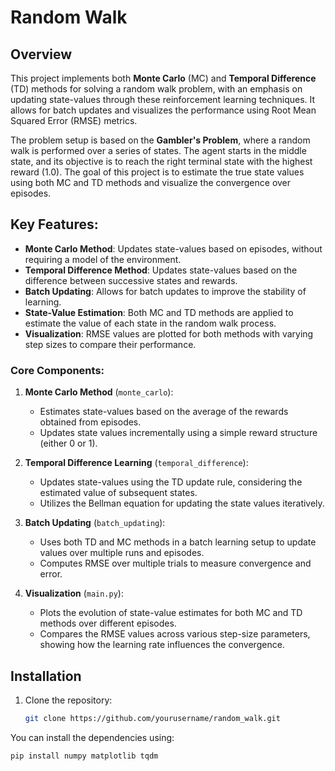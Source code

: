 # Random Walk 

## Overview
This project implements both **Monte Carlo** (MC) and **Temporal Difference** (TD) methods for solving a random walk problem, with an emphasis on updating state-values through these reinforcement learning techniques. It allows for batch updates and visualizes the performance using Root Mean Squared Error (RMSE) metrics.

The problem setup is based on the **Gambler's Problem**, where a random walk is performed over a series of states. The agent starts in the middle state, and its objective is to reach the right terminal state with the highest reward (1.0). The goal of this project is to estimate the true state values using both MC and TD methods and visualize the convergence over episodes.

## Key Features:
- **Monte Carlo Method**: Updates state-values based on episodes, without requiring a model of the environment.
- **Temporal Difference Method**: Updates state-values based on the difference between successive states and rewards.
- **Batch Updating**: Allows for batch updates to improve the stability of learning.
- **State-Value Estimation**: Both MC and TD methods are applied to estimate the value of each state in the random walk process.
- **Visualization**: RMSE values are plotted for both methods with varying step sizes to compare their performance.


### Core Components:
1. **Monte Carlo Method** (`monte_carlo`):
   - Estimates state-values based on the average of the rewards obtained from episodes.
   - Updates state values incrementally using a simple reward structure (either 0 or 1).

2. **Temporal Difference Learning** (`temporal_difference`):
   - Updates state-values using the TD update rule, considering the estimated value of subsequent states.
   - Utilizes the Bellman equation for updating the state values iteratively.

3. **Batch Updating** (`batch_updating`):
   - Uses both TD and MC methods in a batch learning setup to update values over multiple runs and episodes.
   - Computes RMSE over multiple trials to measure convergence and error.

4. **Visualization** (`main.py`):
   - Plots the evolution of state-value estimates for both MC and TD methods over different episodes.
   - Compares the RMSE values across various step-size parameters, showing how the learning rate influences the convergence.

## Installation

1. Clone the repository:
   ```bash
   git clone https://github.com/yourusername/random_walk.git

You can install the dependencies using:

```bash
pip install numpy matplotlib tqdm
